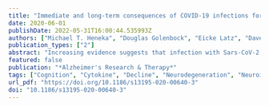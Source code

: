 ```yaml
---
title: "Immediate and long-term consequences of COVID-19 infections for the development of neurological disease"
date: 2020-06-01
publishDate: 2022-05-31T16:00:44.535993Z
authors: ["Michael T. Heneka", "Douglas Golenbock", "Eicke Latz", "Dave Morgan", "Robert Brown"]
publication_types: ["2"]
abstract: "Increasing evidence suggests that infection with Sars-CoV-2 causes neurological deficits in a substantial proportion of affected patients. While these symptoms arise acutely during the course of infection, less is known about the possible long-term consequences for the brain. Severely affected COVID-19 cases experience high levels of proinflammatory cytokines and acute respiratory dysfunction and often require assisted ventilation. All these factors have been suggested to cause cognitive decline. Pathogenetically, this may result from direct negative effects of the immune reaction, acceleration or aggravation of pre-existing cognitive deficits, or de novo induction of a neurodegenerative disease. This article summarizes the current understanding of neurological symptoms of COVID-19 and hypothesizes that affected patients may be at higher risk of developing cognitive decline after overcoming the primary COVID-19 infection. A structured prospective evaluation should analyze the likelihood, time course, and severity of cognitive impairment following the COVID-19 pandemic."
featured: false
publication: "*Alzheimer's Research & Therapy*"
tags: ["Cognition", "Cytokine", "Decline", "Neurodegeneration", "Neuroinflammation", "NLRP3 inflammasome", "Systemic inflammation"]
url_pdf: "https://doi.org/10.1186/s13195-020-00640-3"
doi: "10.1186/s13195-020-00640-3"
---
```


